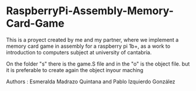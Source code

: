 # RaspberryPi-Assembly-Memory-Card-Game

This is a proyect created by me and my partner, where we implement a memory card game in assembly for a raspberry pi 1b+, as a work to introduction to computers subject at university of cantabria.

On the folder "s" there is the game.S file and in the "o" is the object file. but it is preferable to create again the object inyour maching


Authors : Esmeralda Madrazo Quintana and Pablo Izquierdo González
